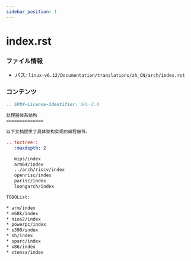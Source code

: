 ```yaml
---
sidebar_position: 1
---
```

# index.rst

### ファイル情報

- パス: `linux-v6.12/Documentation/translations/zh_CN/arch/index.rst`

### コンテンツ

```rst
.. SPDX-License-Identifier: GPL-2.0

处理器体系结构
==============

以下文档提供了具体架构实现的编程细节。

.. toctree::
   :maxdepth: 2

   mips/index
   arm64/index
   ../arch/riscv/index
   openrisc/index
   parisc/index
   loongarch/index

TODOList:

* arm/index
* m68k/index
* nios2/index
* powerpc/index
* s390/index
* sh/index
* sparc/index
* x86/index
* xtensa/index

```
